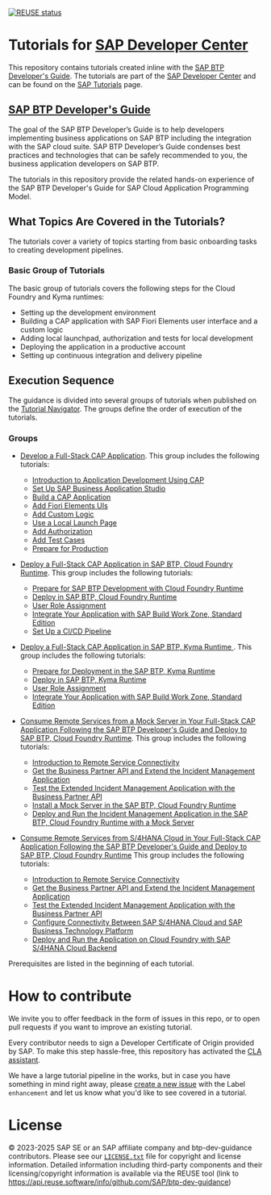 [![REUSE status](https://api.reuse.software/badge/github.com/sap-tutorials/btp-dev-guidance)](https://api.reuse.software/info/github.com/sap-tutorials/btp-dev-guidance)

# Tutorials for [SAP Developer Center](https://developers.sap.com)
This repository contains tutorials created inline with the [SAP BTP Developer's Guide](https://help.sap.com/docs/btp/btp-developers-guide/tutorials-for-sap-cloud-application-programming-model?version=Cloud). The tutorials are part of the [SAP Developer Center](https://developers.sap.com) and can be found on the [SAP Tutorials](https://developers.sap.com/tutorial-navigator.html) page.

## [SAP BTP Developer's Guide](https://help.sap.com/docs/btp/btp-developers-guide/tutorials-for-sap-cloud-application-programming-model?version=Cloud)

The goal of the SAP BTP Developer’s Guide is to help developers implementing business applications on SAP BTP including the integration with the SAP cloud suite. SAP BTP Developer’s Guide condenses best practices and technologies that can be safely recommended to you, the business application developers on SAP BTP.

The tutorials in this repository provide the related hands-on experience of the SAP BTP Developer's Guide for SAP Cloud Application Programming Model. 

## What Topics Are Covered in the Tutorials?

The tutorials cover a variety of topics starting from basic onboarding tasks to creating development pipelines.

### Basic Group of Tutorials

The basic group of tutorials covers the following steps for the Cloud Foundry and Kyma runtimes:

- Setting up the development environment
- Building a CAP application with SAP Fiori Elements user interface and a custom logic
- Adding local launchpad, authorization and tests for local development
- Deploying the application in a productive account
- Setting up continuous integration and delivery pipeline


## Execution Sequence
The guidance is divided into several groups of tutorials when published on the [Tutorial Navigator](https://developers.sap.com/tutorial-navigator.html). The groups define the order of execution of the tutorials.

### Groups

- [Develop a Full-Stack CAP Application](https://developers.sap.com/group.cap-application-full-stack.html). This group includes the following tutorials:
    - [Introduction to Application Development Using CAP](https://developers.sap.com/tutorials/introduction.html)
    - [Set Up SAP Business Application Studio](https://developers.sap.com/tutorials/set-up-bas.html)
    - [Build a CAP Application](https://developers.sap.com/tutorials/build-cap-app.html)
    - [Add Fiori Elements UIs](https://developers.sap.com/tutorials/add-fiori-elements-uis.html)
    - [Add Custom Logic](https://developers.sap.com/tutorials/add-custom-logic.html)
    - [Use a Local Launch Page](https://developers.sap.com/tutorials/use-local-launch-page.html)
    - [Add Authorization](https://developers.sap.com/tutorials/add-authorization.html)
    - [Add Test Cases](https://developers.sap.com/tutorials/add-test-cases.html)
    - [Prepare for Production](https://developers.sap.com/tutorials/prep-for-prod.html)

- [Deploy a Full-Stack CAP Application in SAP BTP, Cloud Foundry Runtime](https://developers.sap.com/group.deploy-full-stack-cap-application.html). This group includes the following tutorials:
    - [Prepare for SAP BTP Development with Cloud Foundry Runtime](https://developers.sap.com/tutorials/prepare-btp-cf.html)
    - [Deploy in SAP BTP, Cloud Foundry Runtime](https://developers.sap.com/tutorials/deploy-to-cf.html)
    - [User Role Assignment](https://developers.sap.com/tutorials/user-role-assignment.html) 
    - [Integrate Your Application with SAP Build Work Zone, Standard Edition](https://developers.sap.com/tutorials/integrate-with-work-zone.html)
    - [Set Up a CI/CD Pipeline](https://developers.sap.com/tutorials/set-up-cicd.html)

- [Deploy a Full-Stack CAP Application in SAP BTP, Kyma Runtime ](https://developers.sap.com/group.deploy-full-stack-cap-kyma-runtime.html). This group includes the following tutorials:
    - [Prepare for Deployment in the SAP BTP, Kyma Runtime](https://developers.sap.com/tutorials/prepare-btp-kyma.html)
    - [Deploy in SAP BTP, Kyma Runtime](https://developers.sap.com/tutorials/deploy-to-kyma.html)
    - [User Role Assignment](https://developers.sap.com/tutorials/user-role-assignment.html) 
    - [Integrate Your Application with SAP Build Work Zone, Standard Edition](https://developers.sap.com/tutorials/integrate-with-work-zone.html)

- [Consume Remote Services from a Mock Server in Your Full-Stack CAP Application Following the SAP BTP Developer's Guide and Deploy to SAP BTP, Cloud Foundry Runtime](). This group includes the following tutorials:
    - [Introduction to Remote Service Connectivity](https://developers.sap.com/tutorials/remote-service-intro.html) 
    - [Get the Business Partner API and Extend the Incident Management Application](https://developers.sap.com/tutorials/remote-service-extend-cf.html)
    - [Test the Extended Incident Management Application with the Business Partner API](https://developers.sap.com/tutorials/remote-service-run-dev-test.html)
    - [Install a Mock Server in the SAP BTP, Cloud Foundry Runtime](https://developers.sap.com/tutorials/remote-service-set-up-mock-cf.html)
    - [Deploy and Run the Incident Management Application in the SAP BTP, Cloud Foundry Runtime with a Mock Server](https://developers.sap.com/tutorials/remote-service-deploy-with-mock-cf.html)

- [Consume Remote Services from S/4HANA Cloud in Your Full-Stack CAP Application Following the SAP BTP Developer's Guide and Deploy to SAP BTP, Cloud Foundry Runtime]() This group includes the following tutorials:
    - [Introduction to Remote Service Connectivity](https://developers.sap.com/tutorials/remote-service-intro.html) 
    - [Get the Business Partner API and Extend the Incident Management Application](https://developers.sap.com/tutorials/remote-service-extend-cf.html)
    - [Test the Extended Incident Management Application with the Business Partner API](https://developers.sap.com/tutorials/remote-service-run-dev-test.html)
    - [Configure Connectivity Between SAP S/4HANA Cloud and SAP Business Technology Platform](https://developers.sap.com/tutorials/remote-service-configure-connectivity.html)
    - [Deploy and Run the Application on Cloud Foundry with SAP S/4HANA Cloud Backend](https://developers.sap.com/tutorials/remote-service-deploy-to-cf.html)

Prerequisites are listed in the beginning of each tutorial.


# How to contribute
We invite you to offer feedback in the form of issues in this repo, or to open pull requests if you want to improve an existing tutorial.

Every contributor needs to sign a Developer Certificate of Origin provided by SAP. To make this step hassle-free, this repository has activated the [CLA assistant](https://cla-assistant.io).

We have a large tutorial pipeline in the works, but in case you have something in mind right away, please [create a new issue](https://github.com/SAPDocuments/Tutorials/issues/new) with the Label `enhancement` and let us know what you'd like to see covered in a tutorial.


# License
© 2023-2025 SAP SE or an SAP affiliate company and btp-dev-guidance contributors. Please see our [`LICENSE.txt`](LICENSE.txt) file for copyright and license information. Detailed information including third-party components and their licensing/copyright information is available via the REUSE tool (link to https://api.reuse.software/info/github.com/SAP/btp-dev-guidance)



